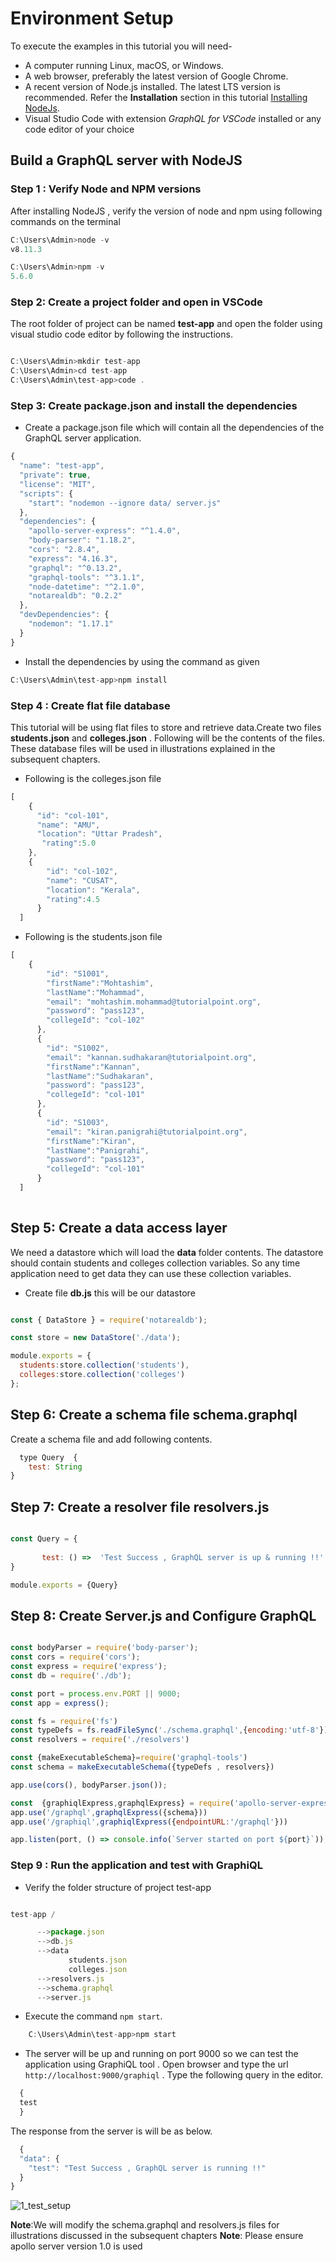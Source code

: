 
# Environment Setup

To execute the examples in this tutorial you will need-

- A computer running Linux, macOS, or Windows.
- A web browser, preferably the latest version of Google Chrome.
- A recent version of Node.js installed. The latest LTS version is recommended. Refer the **Installation** section in this tutorial [Installing NodeJs](https://www.tutorialspoint.com/nodejs/nodejs_environment_setup.htm).  
- Visual Studio Code with extension *GraphQL for VSCode* installed or any code editor of your choice

## Build a GraphQL server with NodeJS

### Step 1 : Verify Node and NPM versions
  
  After installing NodeJS , verify the version of node and npm using following commands on the terminal

```javascript
C:\Users\Admin>node -v
v8.11.3

C:\Users\Admin>npm -v
5.6.0

```

### Step 2: Create a project folder and open in VSCode

The root folder of project can be named **test-app** and open the folder using visual studio code editor by following the instructions.

```javascript

C:\Users\Admin>mkdir test-app
C:\Users\Admin>cd test-app
C:\Users\Admin\test-app>code .

```

### Step 3: Create  **package.json** and install the dependencies

- Create a package.json file which will contain all the dependencies of the GraphQL server application.

```javascript
{
  "name": "test-app",
  "private": true,
  "license": "MIT",
  "scripts": {
    "start": "nodemon --ignore data/ server.js"
  },
  "dependencies": {
    "apollo-server-express": "^1.4.0",
    "body-parser": "1.18.2",
    "cors": "2.8.4",
    "express": "4.16.3",
    "graphql": "^0.13.2",
    "graphql-tools": "^3.1.1",
    "node-datetime": "^2.1.0",
    "notarealdb": "0.2.2"
  },
  "devDependencies": {
    "nodemon": "1.17.1"
  }
}

```

- Install the dependencies by using the command as given

```javascript
C:\Users\Admin\test-app>npm install
```

### Step 4 : Create flat file database

This tutorial will be using flat files to store and retrieve data.Create two files **students.json** and **colleges.json** . Following will be the contents of the files. These database files will be used in illustrations explained in the subsequent chapters.

- Following is the colleges.json file

```javascript
[
    {
      "id": "col-101",
      "name": "AMU",
      "location": "Uttar Pradesh",
       "rating":5.0
    },
    {
        "id": "col-102",
        "name": "CUSAT",
        "location": "Kerala",
        "rating":4.5
      }
  ]


```

- Following is the students.json file

```javascript
[
    {
        "id": "S1001",
        "firstName":"Mohtashim",
        "lastName":"Mohammad",
        "email": "mohtashim.mohammad@tutorialpoint.org",
        "password": "pass123",
        "collegeId": "col-102"
      },
      {
        "id": "S1002",
        "email": "kannan.sudhakaran@tutorialpoint.org",
        "firstName":"Kannan",
        "lastName":"Sudhakaran",
        "password": "pass123",
        "collegeId": "col-101"
      },
      {
        "id": "S1003",
        "email": "kiran.panigrahi@tutorialpoint.org",
        "firstName":"Kiran",
        "lastName":"Panigrahi",
        "password": "pass123",
        "collegeId": "col-101"
      }
  ]
  

```

## Step 5: Create a data access layer

We need a datastore which will load the **data** folder contents. The datastore should contain students and colleges collection variables. So any time application need to get data they can use these collection variables.

- Create file **db.js** this will be our datastore

```javascript

const { DataStore } = require('notarealdb');

const store = new DataStore('./data');

module.exports = {
  students:store.collection('students'),
  colleges:store.collection('colleges')
};

```

## Step 6: Create a schema file schema.graphql

Create a schema file  and add following contents. 

```javascript
  type Query  {
    test: String
}  

```

## Step 7: Create a resolver file resolvers.js

```javascript

const Query = {
  
       test: () =>  'Test Success , GraphQL server is up & running !!'
}

module.exports = {Query}

```

## Step 8: Create **Server.js** and Configure GraphQL

```javascript

const bodyParser = require('body-parser');
const cors = require('cors');
const express = require('express');
const db = require('./db');

const port = process.env.PORT || 9000;
const app = express();

const fs = require('fs')
const typeDefs = fs.readFileSync('./schema.graphql',{encoding:'utf-8'})
const resolvers = require('./resolvers')

const {makeExecutableSchema}=require('graphql-tools')
const schema = makeExecutableSchema({typeDefs , resolvers})

app.use(cors(), bodyParser.json());

const  {graphiqlExpress,graphqlExpress} = require('apollo-server-express')
app.use('/graphql',graphqlExpress({schema}))
app.use('/graphiql',graphiqlExpress({endpointURL:'/graphql'}))

app.listen(port, () => console.info(`Server started on port ${port}`));

```

### Step 9 : Run the application and test with GraphiQL

- Verify the folder structure of project test-app

```javascript

test-app /

      -->package.json
      -->db.js
      -->data
             students.json
             colleges.json
      -->resolvers.js
      -->schema.graphql
      -->server.js

```

- Execute the command `npm start`.

```javascript
    C:\Users\Admin\test-app>npm start  
```

- The server will be up and running on port 9000 so we can test the application using GraphiQL tool . Open browser and type the url `http://localhost:9000/graphiql` . Type the following query in the editor.

```javascript
  {
  test
  }

```

The response from the server is will be as below.

```javascript
  {
  "data": {
    "test": "Test Success , GraphQL server is running !!"
  }
}


```

![1_test_setup](https://user-images.githubusercontent.com/9062443/44847540-704a4e80-ac71-11e8-9bc2-d76fa69d822f.png)

 **Note**:We will modify the schema.graphql and resolvers.js files for illustrations discussed in the subsequent chapters
 **Note**: Please ensure apollo server version 1.0 is used
